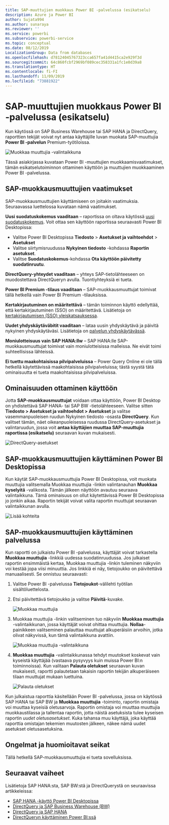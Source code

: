 ```yaml
---
title: SAP-muuttujien muokkaus Power BI -palvelussa (esikatselu)
description: Azure ja Power BI
author: Sujata994
ms.author: sunaraya
ms.reviewer: ''
ms.service: powerbi
ms.subservice: powerbi-service
ms.topic: conceptual
ms.date: 08/12/2019
LocalizationGroup: Data from databases
ms.openlocfilehash: d78124045767323cca657fa41d4415ca2e929f3d
ms.sourcegitcommit: 64c860fcbf2969bf089cec358331a1fc1e0d39a8
ms.translationtype: HT
ms.contentlocale: fi-FI
ms.lasthandoff: 11/09/2019
ms.locfileid: "73881922"
---
```

# <a name="edit-sap-variables-in-the-power-bi-service-preview"></a>SAP-muuttujien muokkaus Power BI -palvelussa (esikatselu)

Kun käytössä on SAP Business Warehouse tai SAP HANA ja DirectQuery, raporttien tekijät voivat nyt antaa käyttäjille luvan muokata SAP-muuttujia **Power BI -palvelun** Premium-työtiloissa.

![Muokkaa muuttujia -valintaikkuna](media/service-edit-sap-variables/sap-edit-variables-dialog.png)

Tässä asiakirjassa kuvataan Power BI -muuttujien muokkaamisvaatimukset, tämän esikatselutoiminnon ottaminen käyttöön ja muuttujien muokkaaminen Power BI -palvelussa.

## <a name="requirements-for-sap-edit-variables"></a>SAP-muokkausmuuttujien vaatimukset

SAP-muokkausmuuttujien käyttämiseen on joitakin vaatimuksia. Seuraavassa luettelossa kuvataan nämä vaatimukset.

**Uusi suodatuskokemus vaaditaan** – raportissa on oltava käytössä [uusi suodatuskokemus](power-bi-report-filter.md). Voit ottaa sen käyttöön raportissa seuraavasti Power BI Desktopissa:
- Valitse Power BI Desktopissa **Tiedosto** > **Asetukset ja vaihtoehdot** > **Asetukset**
- Valitse siirtymisruudussa **Nykyinen tiedosto** -kohdassa **Raportin asetukset**.
- Valitse **Suodatuskokemus**-kohdassa **Ota käyttöön päivitetty suodatinruutu**.

**DirectQuery-yhteydet vaaditaan**  – yhteys SAP-tietolähteeseen on muodostettava DirectQueryn avulla. Tuontiyhteyksiä ei tueta.

**Power BI Premium -tilaus vaaditaan** – SAP-muokkausmuuttujat toimivat tällä hetkellä vain Power BI Premium -tilauksissa.

**Kertakirjautuminen on määritettävä** – tämän toiminnon käyttö edellyttää, että kertakirjautuminen (SSO) on määritettävä. Lisätietoja on [kertakirjautumisen (SSO) yleiskatsauksessa](service-gateway-sso-overview.md).

**Uudet yhdyskäytäväbitit vaaditaan** – lataa uusin yhdyskäytävä ja päivitä nykyinen yhdyskäytäväsi. Lisätietoja on [palvelun yhdyskäytävässä](service-gateway-onprem.md).

**Moniulotteisuus vain SAP HANA:llw** – SAP HANA:lle SAP-muokkausmuuttujat toimivat vain moniulotteisissa malleissa. Ne eivät toimi suhteellisissa lähteissä.

**Ei tuettu maakohtaisissa pilvipalveluissa** – Power Query Online ei ole tällä hetkellä käytettävissä maakohtaisissa pilvipalveluissa; tästä syystä tätä ominaisuutta ei tueta maakohtaisissa pilvipalveluissa.

## <a name="how-to-enable-the-feature"></a>Ominaisuuden ottaminen käyttöön

Jotta **SAP-muokkausmuuttujat** voidaan ottaa käyttöön, Power BI Desktop on yhdistettävä SAP HANA- tai SAP BW -tietolähteeseen. Valitse sitten **Tiedosto > Asetukset ja vaihtoehdot > Asetukset** ja valitse vasemmanpuoleisen ruudun Nykyinen tiedosto -osasta **DirectQuery**. Kun valitset tämän, näet oikeanpuoleisessa ruudussa DirectQuery-asetukset ja valintaruudun, jossa voit **antaa käyttäjien muuttaa SAP-muuttujia raportissa (esikatselu)** seuraavan kuvan mukaisesti.

![DirectQuery-asetukset](media/service-edit-sap-variables/sap-preview-setting-in-desktop.png)

## <a name="use-sap-edit-variables-in-power-bi-desktop"></a>SAP-muokkausmuuttujien käyttäminen Power BI Desktopissa

Kun käytät SAP-muokkausmuuttujia Power BI Desktopissa, voit muokata muuttujia valitsemalla Muokkaa muuttujia -linkin valintanauhan **Muokkaa kyselyitä** -valikosta. Tämän jälkeen näyttöön avautuu seuraava valintaikkuna. Tämä ominaisuus on ollut käytettävissä Power BI Desktopissa jo jonkin aikaa. Raportin tekijät voivat valita raportin muuttujat seuraavan valintaikkunan avulla.

![Lisää kohteita](media/service-edit-sap-variables/sap-variables-add-items.png)

## <a name="use-sap-edit-variables-in-the-service"></a>SAP-muokkausmuuttujien käyttäminen palvelussa

Kun raportti on julkaistu Power BI -palvelussa, käyttäjät voivat tarkastella **Muokkaa muuttujia** -linkkiä uudessa suodatinruudussa. Jos julkaiset raportin ensimmäistä kertaa, Muokkaa muuttujia -linkin tuleminen näkyviin voi kestää jopa viisi minuuttia. Jos linkkiä ei näy, tietojoukko on päivitettävä manuaalisesti.
Se onnistuu seuraavasti:

1. Valitse Power BI -palvelussa **Tietojoukot**-välilehti työtilan sisältöluettelosta.

2. Etsi päivitettävä tietojoukko ja valitse **Päivitä**-kuvake.

    ![Muokkaa muuttujia](media/service-edit-sap-variables/sap-edit-variables-link.png)

3. Muokkaa muuttujia -linkin valitseminen tuo näkyviin **Muokkaa muuttujia** -valintaikkunan, jossa käyttäjät voivat ohittaa muuttujia. **Nollaa**-painikkeen valitseminen palauttaa muuttujat alkuperäisiin arvoihin, jotka olivat näkyvissä, kun tämä valintaikkuna avattiin.

    ![Muokkaa muuttujia -valintaikkuna](media/service-edit-sap-variables/sap-edit-variables-dialog.png)

4. **Muokkaa muuttujia** -valintaikkunassa tehdyt muutokset koskevat vain kyseistä käyttäjää (vastaava pysyvyys kuin muissa Power BI:n toiminnoissa). Kun valitaan **Palauta oletukset** seuraavan kuvan mukaisesti, raportti palautetaan takaisin raportin tekijän alkuperäiseen tilaan muuttujat mukaan luettuina.

    ![Palauta oletukset](media/service-edit-sap-variables/reset-to-default.png)

Kun julkaistua raporttia käsitellään Power BI -palvelussa, jossa on käytössä SAP HANA tai SAP BW ja **Muokkaa muuttujia** -toiminto, raportin omistaja voi muuttaa kyseisiä oletusarvoja. Raportin omistaja voi muuttaa muuttujia muokkaustilassa ja tallentaa raportin, jotta näistä asetuksista tulee kyseisen raportin *uudet oletusasetukset*. Kuka tahansa muu käyttäjä, joka käyttää raporttia omistajan tekemien muutosten jälkeen, näkee nämä uudet asetukset oletusasetuksina.

## <a name="issues-and-considerations"></a>Ongelmat ja huomioitavat seikat

Tällä hetkellä SAP-muokkausmuuttujia ei tueta sovelluksissa.

## <a name="next-steps"></a>Seuraavat vaiheet

Lisätietoja SAP HANA:sta, SAP BW:stä ja DirectQuerystä on seuraavissa artikkeleissa:

- [SAP HANA -käyttö Power BI Desktopissa](desktop-sap-hana.md)
- [DirectQuery ja SAP Business Warehouse (BW)](desktop-directquery-sap-bw.md)
- [DirectQuery ja SAP HANA](desktop-directquery-sap-hana.md)
- [DirectQueryn käyttäminen Power BI:ssä](desktop-directquery-about.md)